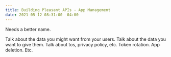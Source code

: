 ```yaml
---
title: Building Pleasant APIs - App Management
date: 2021-05-12 08:31:00 -04:00
---
```


Needs a better name.

Talk about the data you might want from your users. Talk about the data you want to give them. Talk about tos, privacy policy, etc. Token rotation. App deletion. Etc.